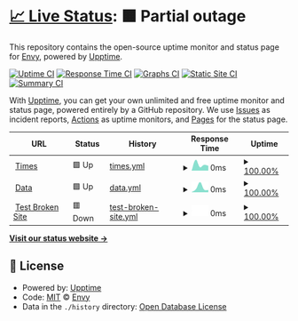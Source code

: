 # [📈 Live Status](https://uptime.horizonfx.id): <!--live status--> **🟧 Partial outage**

This repository contains the open-source uptime monitor and status page for [Envy](https://uptime.horizonfx.id), powered by [Upptime](https://github.com/upptime/upptime).

[![Uptime CI](https://github.com/EnvyxLinzie/times-hzfx/workflows/Uptime%20CI/badge.svg)](https://github.com/EnvyxLinzie/times-hzfx/actions?query=workflow%3A%22Uptime+CI%22)
[![Response Time CI](https://github.com/EnvyxLinzie/times-hzfx/workflows/Response%20Time%20CI/badge.svg)](https://github.com/EnvyxLinzie/times-hzfx/actions?query=workflow%3A%22Response+Time+CI%22)
[![Graphs CI](https://github.com/EnvyxLinzie/times-hzfx/workflows/Graphs%20CI/badge.svg)](https://github.com/EnvyxLinzie/times-hzfx/actions?query=workflow%3A%22Graphs+CI%22)
[![Static Site CI](https://github.com/EnvyxLinzie/times-hzfx/workflows/Static%20Site%20CI/badge.svg)](https://github.com/EnvyxLinzie/times-hzfx/actions?query=workflow%3A%22Static+Site+CI%22)
[![Summary CI](https://github.com/EnvyxLinzie/times-hzfx/workflows/Summary%20CI/badge.svg)](https://github.com/EnvyxLinzie/times-hzfx/actions?query=workflow%3A%22Summary+CI%22)

With [Upptime](https://upptime.js.org), you can get your own unlimited and free uptime monitor and status page, powered entirely by a GitHub repository. We use [Issues](https://github.com/EnvyxLinzie/times-hzfx/issues) as incident reports, [Actions](https://github.com/EnvyxLinzie/times-hzfx/actions) as uptime monitors, and [Pages](https://uptime.horizonfx.id) for the status page.

<!--start: status pages-->
<!-- This summary is generated by Upptime (https://github.com/upptime/upptime) -->
<!-- Do not edit this manually, your changes will be overwritten -->
<!-- prettier-ignore -->
| URL | Status | History | Response Time | Uptime |
| --- | ------ | ------- | ------------- | ------ |
| <img alt="" src="https://icons.duckduckgo.com/ip3/times.horizonfx.id.ico" height="13"> [Times](https://times.horizonfx.id) | 🟩 Up | [times.yml](https://github.com/EnvyxLinzie/times-hzfx/commits/HEAD/history/times.yml) | <details><summary><img alt="Response time graph" src="./graphs/times/response-time-week.png" height="20"> 0ms</summary><br><a href="https://uptime.horizonfx.id/history/times"><img alt="Response time 0" src="https://img.shields.io/endpoint?url=https%3A%2F%2Fraw.githubusercontent.com%2FEnvyxLinzie%2Ftimes-hzfx%2FHEAD%2Fapi%2Ftimes%2Fresponse-time.json"></a><br><a href="https://uptime.horizonfx.id/history/times"><img alt="24-hour response time 0" src="https://img.shields.io/endpoint?url=https%3A%2F%2Fraw.githubusercontent.com%2FEnvyxLinzie%2Ftimes-hzfx%2FHEAD%2Fapi%2Ftimes%2Fresponse-time-day.json"></a><br><a href="https://uptime.horizonfx.id/history/times"><img alt="7-day response time 0" src="https://img.shields.io/endpoint?url=https%3A%2F%2Fraw.githubusercontent.com%2FEnvyxLinzie%2Ftimes-hzfx%2FHEAD%2Fapi%2Ftimes%2Fresponse-time-week.json"></a><br><a href="https://uptime.horizonfx.id/history/times"><img alt="30-day response time 0" src="https://img.shields.io/endpoint?url=https%3A%2F%2Fraw.githubusercontent.com%2FEnvyxLinzie%2Ftimes-hzfx%2FHEAD%2Fapi%2Ftimes%2Fresponse-time-month.json"></a><br><a href="https://uptime.horizonfx.id/history/times"><img alt="1-year response time 0" src="https://img.shields.io/endpoint?url=https%3A%2F%2Fraw.githubusercontent.com%2FEnvyxLinzie%2Ftimes-hzfx%2FHEAD%2Fapi%2Ftimes%2Fresponse-time-year.json"></a></details> | <details><summary><a href="https://uptime.horizonfx.id/history/times">100.00%</a></summary><a href="https://uptime.horizonfx.id/history/times"><img alt="All-time uptime 100.00%" src="https://img.shields.io/endpoint?url=https%3A%2F%2Fraw.githubusercontent.com%2FEnvyxLinzie%2Ftimes-hzfx%2FHEAD%2Fapi%2Ftimes%2Fuptime.json"></a><br><a href="https://uptime.horizonfx.id/history/times"><img alt="24-hour uptime 100.00%" src="https://img.shields.io/endpoint?url=https%3A%2F%2Fraw.githubusercontent.com%2FEnvyxLinzie%2Ftimes-hzfx%2FHEAD%2Fapi%2Ftimes%2Fuptime-day.json"></a><br><a href="https://uptime.horizonfx.id/history/times"><img alt="7-day uptime 100.00%" src="https://img.shields.io/endpoint?url=https%3A%2F%2Fraw.githubusercontent.com%2FEnvyxLinzie%2Ftimes-hzfx%2FHEAD%2Fapi%2Ftimes%2Fuptime-week.json"></a><br><a href="https://uptime.horizonfx.id/history/times"><img alt="30-day uptime 100.00%" src="https://img.shields.io/endpoint?url=https%3A%2F%2Fraw.githubusercontent.com%2FEnvyxLinzie%2Ftimes-hzfx%2FHEAD%2Fapi%2Ftimes%2Fuptime-month.json"></a><br><a href="https://uptime.horizonfx.id/history/times"><img alt="1-year uptime 100.00%" src="https://img.shields.io/endpoint?url=https%3A%2F%2Fraw.githubusercontent.com%2FEnvyxLinzie%2Ftimes-hzfx%2FHEAD%2Fapi%2Ftimes%2Fuptime-year.json"></a></details>
| <img alt="" src="https://icons.duckduckgo.com/ip3/data.horizonfx.id.ico" height="13"> [Data](https://data.horizonfx.id) | 🟩 Up | [data.yml](https://github.com/EnvyxLinzie/times-hzfx/commits/HEAD/history/data.yml) | <details><summary><img alt="Response time graph" src="./graphs/data/response-time-week.png" height="20"> 0ms</summary><br><a href="https://uptime.horizonfx.id/history/data"><img alt="Response time 0" src="https://img.shields.io/endpoint?url=https%3A%2F%2Fraw.githubusercontent.com%2FEnvyxLinzie%2Ftimes-hzfx%2FHEAD%2Fapi%2Fdata%2Fresponse-time.json"></a><br><a href="https://uptime.horizonfx.id/history/data"><img alt="24-hour response time 0" src="https://img.shields.io/endpoint?url=https%3A%2F%2Fraw.githubusercontent.com%2FEnvyxLinzie%2Ftimes-hzfx%2FHEAD%2Fapi%2Fdata%2Fresponse-time-day.json"></a><br><a href="https://uptime.horizonfx.id/history/data"><img alt="7-day response time 0" src="https://img.shields.io/endpoint?url=https%3A%2F%2Fraw.githubusercontent.com%2FEnvyxLinzie%2Ftimes-hzfx%2FHEAD%2Fapi%2Fdata%2Fresponse-time-week.json"></a><br><a href="https://uptime.horizonfx.id/history/data"><img alt="30-day response time 0" src="https://img.shields.io/endpoint?url=https%3A%2F%2Fraw.githubusercontent.com%2FEnvyxLinzie%2Ftimes-hzfx%2FHEAD%2Fapi%2Fdata%2Fresponse-time-month.json"></a><br><a href="https://uptime.horizonfx.id/history/data"><img alt="1-year response time 0" src="https://img.shields.io/endpoint?url=https%3A%2F%2Fraw.githubusercontent.com%2FEnvyxLinzie%2Ftimes-hzfx%2FHEAD%2Fapi%2Fdata%2Fresponse-time-year.json"></a></details> | <details><summary><a href="https://uptime.horizonfx.id/history/data">100.00%</a></summary><a href="https://uptime.horizonfx.id/history/data"><img alt="All-time uptime 100.00%" src="https://img.shields.io/endpoint?url=https%3A%2F%2Fraw.githubusercontent.com%2FEnvyxLinzie%2Ftimes-hzfx%2FHEAD%2Fapi%2Fdata%2Fuptime.json"></a><br><a href="https://uptime.horizonfx.id/history/data"><img alt="24-hour uptime 100.00%" src="https://img.shields.io/endpoint?url=https%3A%2F%2Fraw.githubusercontent.com%2FEnvyxLinzie%2Ftimes-hzfx%2FHEAD%2Fapi%2Fdata%2Fuptime-day.json"></a><br><a href="https://uptime.horizonfx.id/history/data"><img alt="7-day uptime 100.00%" src="https://img.shields.io/endpoint?url=https%3A%2F%2Fraw.githubusercontent.com%2FEnvyxLinzie%2Ftimes-hzfx%2FHEAD%2Fapi%2Fdata%2Fuptime-week.json"></a><br><a href="https://uptime.horizonfx.id/history/data"><img alt="30-day uptime 100.00%" src="https://img.shields.io/endpoint?url=https%3A%2F%2Fraw.githubusercontent.com%2FEnvyxLinzie%2Ftimes-hzfx%2FHEAD%2Fapi%2Fdata%2Fuptime-month.json"></a><br><a href="https://uptime.horizonfx.id/history/data"><img alt="1-year uptime 100.00%" src="https://img.shields.io/endpoint?url=https%3A%2F%2Fraw.githubusercontent.com%2FEnvyxLinzie%2Ftimes-hzfx%2FHEAD%2Fapi%2Fdata%2Fuptime-year.json"></a></details>
| <img alt="" src="https://icons.duckduckgo.com/ip3/thissitedoesnotexist.koj.co.ico" height="13"> [Test Broken Site](https://thissitedoesnotexist.koj.co) | 🟥 Down | [test-broken-site.yml](https://github.com/EnvyxLinzie/times-hzfx/commits/HEAD/history/test-broken-site.yml) | <details><summary><img alt="Response time graph" src="./graphs/test-broken-site/response-time-week.png" height="20"> 0ms</summary><br><a href="https://uptime.horizonfx.id/history/test-broken-site"><img alt="Response time 0" src="https://img.shields.io/endpoint?url=https%3A%2F%2Fraw.githubusercontent.com%2FEnvyxLinzie%2Ftimes-hzfx%2FHEAD%2Fapi%2Ftest-broken-site%2Fresponse-time.json"></a><br><a href="https://uptime.horizonfx.id/history/test-broken-site"><img alt="24-hour response time 0" src="https://img.shields.io/endpoint?url=https%3A%2F%2Fraw.githubusercontent.com%2FEnvyxLinzie%2Ftimes-hzfx%2FHEAD%2Fapi%2Ftest-broken-site%2Fresponse-time-day.json"></a><br><a href="https://uptime.horizonfx.id/history/test-broken-site"><img alt="7-day response time 0" src="https://img.shields.io/endpoint?url=https%3A%2F%2Fraw.githubusercontent.com%2FEnvyxLinzie%2Ftimes-hzfx%2FHEAD%2Fapi%2Ftest-broken-site%2Fresponse-time-week.json"></a><br><a href="https://uptime.horizonfx.id/history/test-broken-site"><img alt="30-day response time 0" src="https://img.shields.io/endpoint?url=https%3A%2F%2Fraw.githubusercontent.com%2FEnvyxLinzie%2Ftimes-hzfx%2FHEAD%2Fapi%2Ftest-broken-site%2Fresponse-time-month.json"></a><br><a href="https://uptime.horizonfx.id/history/test-broken-site"><img alt="1-year response time 0" src="https://img.shields.io/endpoint?url=https%3A%2F%2Fraw.githubusercontent.com%2FEnvyxLinzie%2Ftimes-hzfx%2FHEAD%2Fapi%2Ftest-broken-site%2Fresponse-time-year.json"></a></details> | <details><summary><a href="https://uptime.horizonfx.id/history/test-broken-site">100.00%</a></summary><a href="https://uptime.horizonfx.id/history/test-broken-site"><img alt="All-time uptime 100.00%" src="https://img.shields.io/endpoint?url=https%3A%2F%2Fraw.githubusercontent.com%2FEnvyxLinzie%2Ftimes-hzfx%2FHEAD%2Fapi%2Ftest-broken-site%2Fuptime.json"></a><br><a href="https://uptime.horizonfx.id/history/test-broken-site"><img alt="24-hour uptime 100.00%" src="https://img.shields.io/endpoint?url=https%3A%2F%2Fraw.githubusercontent.com%2FEnvyxLinzie%2Ftimes-hzfx%2FHEAD%2Fapi%2Ftest-broken-site%2Fuptime-day.json"></a><br><a href="https://uptime.horizonfx.id/history/test-broken-site"><img alt="7-day uptime 100.00%" src="https://img.shields.io/endpoint?url=https%3A%2F%2Fraw.githubusercontent.com%2FEnvyxLinzie%2Ftimes-hzfx%2FHEAD%2Fapi%2Ftest-broken-site%2Fuptime-week.json"></a><br><a href="https://uptime.horizonfx.id/history/test-broken-site"><img alt="30-day uptime 100.00%" src="https://img.shields.io/endpoint?url=https%3A%2F%2Fraw.githubusercontent.com%2FEnvyxLinzie%2Ftimes-hzfx%2FHEAD%2Fapi%2Ftest-broken-site%2Fuptime-month.json"></a><br><a href="https://uptime.horizonfx.id/history/test-broken-site"><img alt="1-year uptime 100.00%" src="https://img.shields.io/endpoint?url=https%3A%2F%2Fraw.githubusercontent.com%2FEnvyxLinzie%2Ftimes-hzfx%2FHEAD%2Fapi%2Ftest-broken-site%2Fuptime-year.json"></a></details>

<!--end: status pages-->

[**Visit our status website →**](https://uptime.horizonfx.id)

## 📄 License

- Powered by: [Upptime](https://github.com/upptime/upptime)
- Code: [MIT](./LICENSE) © [Envy](https://uptime.horizonfx.id)
- Data in the `./history` directory: [Open Database License](https://opendatacommons.org/licenses/odbl/1-0/)
